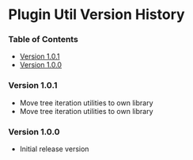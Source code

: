 # Plugin Util Version History

[TOC]: #

### Table of Contents
- [Version 1.0.1](#version-101)
- [Version 1.0.0](#version-100)


### Version 1.0.1

* Move tree iteration utilities to own library
* Move tree iteration utilities to own library

### Version 1.0.0

* Initial release version


